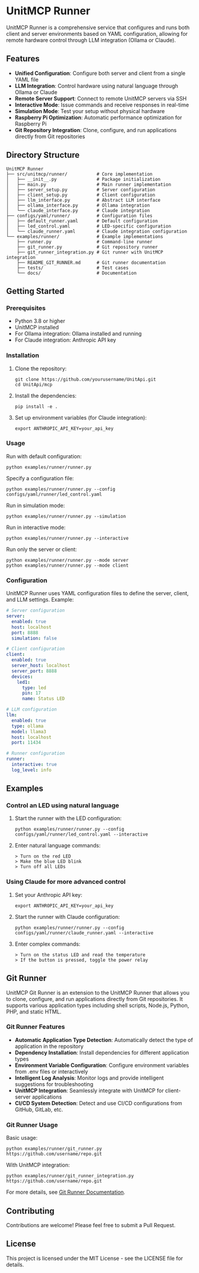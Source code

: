 # UnitMCP Runner

UnitMCP Runner is a comprehensive service that configures and runs both client and server environments based on YAML configuration, allowing for remote hardware control through LLM integration (Ollama or Claude).

## Features

- **Unified Configuration**: Configure both server and client from a single YAML file
- **LLM Integration**: Control hardware using natural language through Ollama or Claude
- **Remote Server Support**: Connect to remote UnitMCP servers via SSH
- **Interactive Mode**: Issue commands and receive responses in real-time
- **Simulation Mode**: Test your setup without physical hardware
- **Raspberry Pi Optimization**: Automatic performance optimization for Raspberry Pi
- **Git Repository Integration**: Clone, configure, and run applications directly from Git repositories

## Directory Structure

```
UnitMCP Runner
├── src/unitmcp/runner/           # Core implementation
│   ├── __init__.py               # Package initialization
│   ├── main.py                   # Main runner implementation
│   ├── server_setup.py           # Server configuration
│   ├── client_setup.py           # Client configuration
│   ├── llm_interface.py          # Abstract LLM interface
│   ├── ollama_interface.py       # Ollama integration
│   └── claude_interface.py       # Claude integration
├── configs/yaml/runner/          # Configuration files
│   ├── default_runner.yaml       # Default configuration
│   ├── led_control.yaml          # LED-specific configuration
│   └── claude_runner.yaml        # Claude integration configuration
└── examples/runner/              # Example implementations
    ├── runner.py                 # Command-line runner
    ├── git_runner.py             # Git repository runner
    ├── git_runner_integration.py # Git runner with UnitMCP integration
    ├── README_GIT_RUNNER.md      # Git runner documentation
    ├── tests/                    # Test cases
    └── docs/                     # Documentation
```

## Getting Started

### Prerequisites

- Python 3.8 or higher
- UnitMCP installed
- For Ollama integration: Ollama installed and running
- For Claude integration: Anthropic API key

### Installation

1. Clone the repository:
   ```
   git clone https://github.com/yourusername/UnitApi.git
   cd UnitApi/mcp
   ```

2. Install the dependencies:
   ```
   pip install -e .
   ```

3. Set up environment variables (for Claude integration):
   ```
   export ANTHROPIC_API_KEY=your_api_key
   ```

### Usage

Run with default configuration:
```
python examples/runner/runner.py
```

Specify a configuration file:
```
python examples/runner/runner.py --config configs/yaml/runner/led_control.yaml
```

Run in simulation mode:
```
python examples/runner/runner.py --simulation
```

Run in interactive mode:
```
python examples/runner/runner.py --interactive
```

Run only the server or client:
```
python examples/runner/runner.py --mode server
python examples/runner/runner.py --mode client
```

### Configuration

UnitMCP Runner uses YAML configuration files to define the server, client, and LLM settings. Example:

```yaml
# Server configuration
server:
  enabled: true
  host: localhost
  port: 8888
  simulation: false

# Client configuration
client:
  enabled: true
  server_host: localhost
  server_port: 8888
  devices:
    led1:
      type: led
      pin: 17
      name: Status LED

# LLM configuration
llm:
  enabled: true
  type: ollama
  model: llama3
  host: localhost
  port: 11434

# Runner configuration
runner:
  interactive: true
  log_level: info
```

## Examples

### Control an LED using natural language

1. Start the runner with the LED configuration:
   ```
   python examples/runner/runner.py --config configs/yaml/runner/led_control.yaml --interactive
   ```

2. Enter natural language commands:
   ```
   > Turn on the red LED
   > Make the blue LED blink
   > Turn off all LEDs
   ```

### Using Claude for more advanced control

1. Set your Anthropic API key:
   ```
   export ANTHROPIC_API_KEY=your_api_key
   ```

2. Start the runner with Claude configuration:
   ```
   python examples/runner/runner.py --config configs/yaml/runner/claude_runner.yaml --interactive
   ```

3. Enter complex commands:
   ```
   > Turn on the status LED and read the temperature
   > If the button is pressed, toggle the power relay
   ```

## Git Runner

UnitMCP Git Runner is an extension to the UnitMCP Runner that allows you to clone, configure, and run applications directly from Git repositories. It supports various application types including shell scripts, Node.js, Python, PHP, and static HTML.

### Git Runner Features

- **Automatic Application Type Detection**: Automatically detect the type of application in the repository
- **Dependency Installation**: Install dependencies for different application types
- **Environment Variable Configuration**: Configure environment variables from .env files or interactively
- **Intelligent Log Analysis**: Monitor logs and provide intelligent suggestions for troubleshooting
- **UnitMCP Integration**: Seamlessly integrate with UnitMCP for client-server applications
- **CI/CD System Detection**: Detect and use CI/CD configurations from GitHub, GitLab, etc.

### Git Runner Usage

Basic usage:
```
python examples/runner/git_runner.py https://github.com/username/repo.git
```

With UnitMCP integration:
```
python examples/runner/git_runner_integration.py https://github.com/username/repo.git
```

For more details, see [Git Runner Documentation](README_GIT_RUNNER.md).

## Contributing

Contributions are welcome! Please feel free to submit a Pull Request.

## License

This project is licensed under the MIT License - see the LICENSE file for details.
